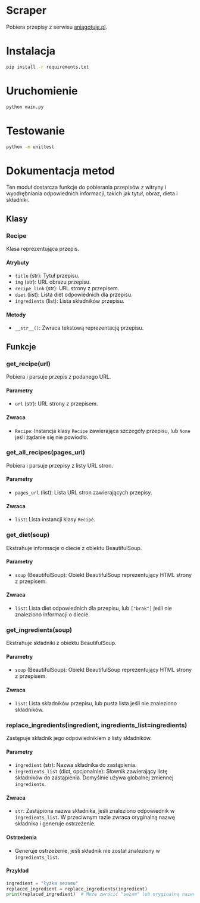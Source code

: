 # Scraper

Pobiera przepisy z serwisu [aniagotuje.pl](https://aniagotuje.pl/).

# Instalacja

```bash
pip install -r requirements.txt
```

# Uruchomienie

```bash
python main.py
```

# Testowanie

```bash
python -m unittest
```

# Dokumentacja metod

Ten moduł dostarcza funkcje do pobierania przepisów z witryny i wyodrębniania odpowiednich informacji, takich jak tytuł, obraz, dieta i składniki.

## Klasy

### Recipe

Klasa reprezentująca przepis.

#### Atrybuty

- `title` (str): Tytuł przepisu.
- `img` (str): URL obrazu przepisu.
- `recipe_link` (str): URL strony z przepisem.
- `diet` (list): Lista diet odpowiednich dla przepisu.
- `ingredients` (list): Lista składników przepisu.

#### Metody

- `__str__()`: Zwraca tekstową reprezentację przepisu.

## Funkcje

### get_recipe(url)

Pobiera i parsuje przepis z podanego URL.

#### Parametry

- `url` (str): URL strony z przepisem.

#### Zwraca

- `Recipe`: Instancja klasy `Recipe` zawierająca szczegóły przepisu, lub `None` jeśli żądanie się nie powiodło.

### get_all_recipes(pages_url)

Pobiera i parsuje przepisy z listy URL stron.

#### Parametry

- `pages_url` (list): Lista URL stron zawierających przepisy.

#### Zwraca

- `list`: Lista instancji klasy `Recipe`.

### get_diet(soup)

Ekstrahuje informacje o diecie z obiektu BeautifulSoup.

#### Parametry

- `soup` (BeautifulSoup): Obiekt BeautifulSoup reprezentujący HTML strony z przepisem.

#### Zwraca

- `list`: Lista diet odpowiednich dla przepisu, lub `["brak"]` jeśli nie znaleziono informacji o diecie.

### get_ingredients(soup)

Ekstrahuje składniki z obiektu BeautifulSoup.

#### Parametry

- `soup` (BeautifulSoup): Obiekt BeautifulSoup reprezentujący HTML strony z przepisem.

#### Zwraca

- `list`: Lista składników przepisu, lub pusta lista jeśli nie znaleziono składników.

### replace_ingredients(ingredient, ingredients_list=ingredients)

Zastępuje składnik jego odpowiednikiem z listy składników.

#### Parametry

- `ingredient` (str): Nazwa składnika do zastąpienia.
- `ingredients_list` (dict, opcjonalnie): Słownik zawierający listę składników do zastąpienia. Domyślnie używa globalnej zmiennej `ingredients`.

#### Zwraca

- `str`: Zastąpiona nazwa składnika, jeśli znaleziono odpowiednik w `ingredients_list`. W przeciwnym razie zwraca oryginalną nazwę składnika i generuje ostrzeżenie.

#### Ostrzeżenia

- Generuje ostrzeżenie, jeśli składnik nie został znaleziony w `ingredients_list`.

#### Przykład

```python
ingredient = "łyżka sezamu"
replaced_ingredient = replace_ingredients(ingredient)
print(replaced_ingredient)  # Może zwrócić "sezam" lub oryginalną nazwę składnika